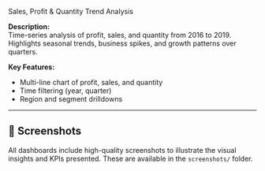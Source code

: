 Sales, Profit & Quantity Trend Analysis

**Description:**  
Time-series analysis of profit, sales, and quantity from 2016 to 2019. Highlights seasonal trends, business spikes, and growth patterns over quarters.

**Key Features:**  
- Multi-line chart of profit, sales, and quantity  
- Time filtering (year, quarter)  
- Region and segment drilldowns  

---

## 📂 Screenshots

All dashboards include high-quality screenshots to illustrate the visual insights and KPIs presented. These are available in the `screenshots/` folder.
